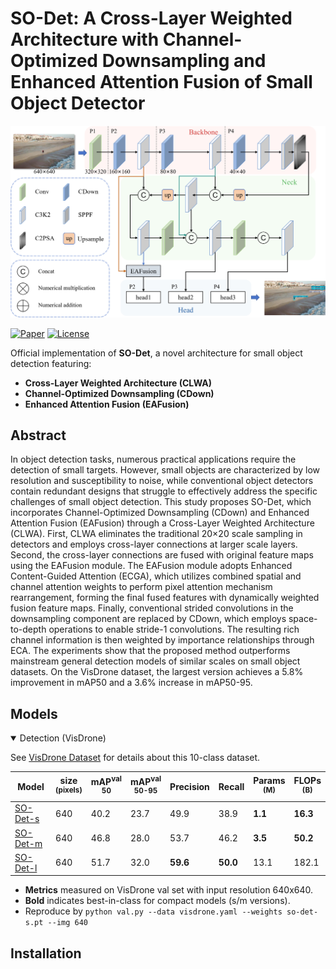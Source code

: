 # SO-Det: A Cross-Layer Weighted Architecture with Channel-Optimized Downsampling and Enhanced Attention Fusion of Small Object Detector

![Framework](images/mainfig1c.jpg) <!-- Add your framework diagram here -->

[![Paper]()]() <!-- Paper link to be updated -->
[![License](https://img.shields.io/badge/License-Apache%202.0-blue.svg)](https://opensource.org/licenses/Apache-2.0)


Official implementation of **SO-Det**, a novel architecture for small object detection featuring:
- **Cross-Layer Weighted Architecture (CLWA)**
- **Channel-Optimized Downsampling (CDown)**
- **Enhanced Attention Fusion (EAFusion)**

## Abstract
In object detection tasks, numerous practical applications require the detection of small targets. However, small objects are characterized by low resolution and susceptibility to noise, while conventional object detectors contain redundant designs that struggle to effectively address the specific challenges of small object detection. This study proposes SO-Det, which incorporates Channel-Optimized Downsampling (CDown) and Enhanced Attention Fusion (EAFusion) through a Cross-Layer Weighted Architecture (CLWA). First, CLWA eliminates the traditional 20×20 scale sampling in detectors and employs cross-layer connections at larger scale layers. Second, the cross-layer connections are fused with original feature maps using the EAFusion module. The EAFusion module adopts Enhanced Content-Guided Attention (ECGA), which utilizes combined spatial and channel attention weights to perform pixel attention mechanism rearrangement, forming the final fused features with dynamically weighted fusion feature maps. Finally, conventional strided convolutions in the downsampling component are replaced by CDown, which employs space-to-depth operations to enable stride-1 convolutions. The resulting rich channel information is then weighted by importance relationships through ECA. The experiments show that the proposed method outperforms mainstream general detection models of similar scales on small object datasets. On the VisDrone dataset, the largest version achieves a 5.8% improvement in mAP50 and a 3.6% increase in mAP50-95.

## Models
<details open><summary>Detection (VisDrone)</summary>

See [VisDrone Dataset](https://github.com/VisDrone/VisDrone-Dataset) for details about this 10-class dataset.

| Model                                                                                | size<br><sup>(pixels) | mAP<sup>val<br>50 | mAP<sup>val<br>50-95 | Precision | Recall | Params<br><sup>(M) | FLOPs<br><sup>(B) |
| ------------------------------------------------------------------------------------ | --------------------- | ----------------- | -------------------- | --------- | ------ | ------------------ | ----------------- |
| [SO-Det-s](https://github.com/magic524/SO-Det/releases/download/v1.0/so-det-s.pt)    | 640                   | 40.2              | 23.7                 | 49.9      | 38.9   | **1.1**            | **16.3**          |
| [SO-Det-m](https://github.com/magic524/SO-Det/releases/download/v1.0/so-det-m.pt)    | 640                   | 46.8              | 28.0                 | 53.7      | 46.2   | **3.5**            | **50.2**          |
| [SO-Det-l](https://github.com/magic524/SO-Det/releases/download/v1.0/so-det-l.pt)    | 640                   | 51.7              | 32.0                 | **59.6**  | **50.0** | 13.1              | 182.1            |

- **Metrics** measured on VisDrone val set with input resolution 640x640.  
- **Bold** indicates best-in-class for compact models (s/m versions).  
- Reproduce by `python val.py --data visdrone.yaml --weights so-det-s.pt --img 640`
</details>


## Installation
```bash
